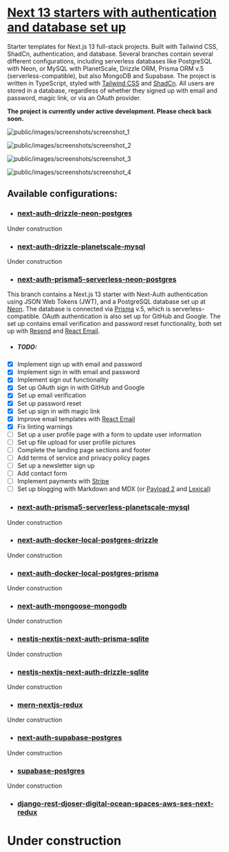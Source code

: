 # [Next 13 starters with authentication and database set up](https://saasyland.com)

Starter templates for Next.js 13 full-stack projects. Built with Tailwind CSS, ShadCn, authentication, and database. Several branches contain several different configurations, including serverless databases like PostgreSQL with Neon, or MySQL with PlanetScale, Drizzle ORM, Prisma ORM v.5 (serverless-compatible), but also MongoDB and Supabase. The project is written in TypeScript, styled with [Tailwind CSS](https://tailwindcss.com) and [ShadCn](https://shadcn.com). All users are stored in a database, regardless of whether they signed up with email and password, magic link, or via an OAuth provider.

**The project is currently under active development. Please check back soon.**

![public/images/screenshots/screenshot_1](./public/images/screenshots/screenshot_1.png)

![public/images/screenshots/screenshot_2](./public/images/screenshots/screenshot_2.png)

![public/images/screenshots/screenshot_3](./public/images/screenshots/screenshot_3.png)

![public/images/screenshots/screenshot_4](./public/images/screenshots/screenshot_4.png)

## Available configurations:

- ### [next-auth-drizzle-neon-postgres](https://github.com/pjborowiecki/SAASY-LAND-Next-13-Starters-With-Authentication-And-Database-Implemented/tree/next-auth-drizzle-planetscale-mysql)

Under construction

- ### [next-auth-drizzle-planetscale-mysql](https://github.com/pjborowiecki/SAASY-LAND-Next-13-Starters-With-Authentication-And-Database-Implemented/tree/next-auth-drizzle-planetscale-mysql)

Under construction

- ### [next-auth-prisma5-serverless-neon-postgres](https://github.com/pjborowiecki/SAASY-LAND-Next-13-Starters-With-Authentication-And-Database-Implemented/tree/next-auth-prisma5-serverless-neon-postgres)

This branch contains a Next.js 13 starter with Next-Auth authentication using JSON Web Tokens (JWT), and a PostgreSQL database set up at [Neon](https://neon.tech). The database is connected via [Prisma](https://prisma.io) v.5, which is serverless-compatible. OAuth authentication is also set up for GitHub and Google. The set up contains email verification and password reset functionality, both set up with [Resend](https://resend.com) and [React Email](https://react.email/).

- ##### TODO:

- [x] Implement sign up with email and password
- [x] Implement sign in with email and password
- [x] Implement sign out functionality
- [x] Set up OAuth sign in with GitHub and Google
- [x] Set up email verification
- [x] Set up password reset
- [x] Set up sign in with magic link
- [x] Improve email templates with [React Email](https://react.email/)
- [x] Fix linting warnings
- [ ] Set up a user profile page with a form to update user information
- [ ] Set up file upload for user profile pictures
- [ ] Complete the landing page sections and footer
- [ ] Add terms of service and privacy policy pages
- [ ] Set up a newsletter sign up
- [ ] Add contact form
- [ ] Implement payments with [Stripe](https://stripe.com)
- [ ] Set up blogging with Markdown and MDX (or [Payload 2](https://payloadcms.com/) and [Lexical](https://lexical.dev/))

- ### [next-auth-prisma5-serverless-planetscale-mysql](https://github.com/pjborowiecki/SAASY-LAND-Next-13-Starters-With-Authentication-And-Database-Implemented/tree/next-auth-prisma5-serverless-planetscale-mysql)

Under construction

- ### [next-auth-docker-local-postgres-drizzle](https://github.com/pjborowiecki/SAASY-LAND-Next-13-Starters-With-Authentication-And-Database-Implemented/tree/next-auth-docker-local-postgres-drizzle)

Under construction

- ### [next-auth-docker-local-postgres-prisma](https://github.com/pjborowiecki/SAASY-LAND-Next-13-Starters-With-Authentication-And-Database-Implemented/tree/next-auth-docker-local-postgres-prisma)

Under construction

- ### [next-auth-mongoose-mongodb](https://github.com/pjborowiecki/SAASY-LAND-Next-13-Starters-With-Authentication-And-Database-Implemented/tree/next-auth-mongoose-mongodb)

Under construction

- ### [nestjs-nextjs-next-auth-prisma-sqlite](https://github.com/pjborowiecki/SAASY-LAND-Next-13-Starters-With-Authentication-And-Database-Implemented/tree/nestjs-nextjs-next-auth-prisma-sqlite)

Under construction

- ### [nestjs-nextjs-next-auth-drizzle-sqlite](https://github.com/pjborowiecki/SAASY-LAND-Next-13-Starters-With-Authentication-And-Database-Implemented/tree/nestjs-nextjs-next-auth-drizzle-sqlite)

Under construction

- ### [mern-nextjs-redux](https://github.com/pjborowiecki/SAASY-LAND-Next-13-Starters-With-Authentication-And-Database-Implemented/tree/mern-nextjs-redux)

Under construction

- ### [next-auth-supabase-postgres](https://github.com/pjborowiecki/SAASY-LAND-Next-13-Starters-With-Authentication-And-Database-Implemented/tree/next-auth-supabase-postgres)

Under construction

- ### [supabase-postgres](https://github.com/pjborowiecki/SAASY-LAND-Next-13-Starters-With-Authentication-And-Database-Implemented/tree/supabase-postgres)

Under construction

- ### [django-rest-djoser-digital-ocean-spaces-aws-ses-next-redux](https://github.com/pjborowiecki/SAASY-LAND-Next-13-Starters-With-Authentication-And-Database-Implemented/tree/django-rest-djoser-digital-ocean-spaces-aws-ses-next-redux)

# Under construction
